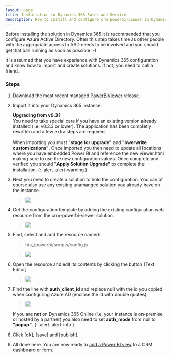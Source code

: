 ```yaml
---
layout: page
title: Installation in Dynamics 365 Sales and Service
description: How to install and configure crm-powerbi-viewer in Dynamics 365.
---
```


Before installing the solution in Dynamics 365 it is recommended that you configure Azure Active Directory. Often this step takes time as other people
with the appropriate access to AAD needs to be involved and you should get that ball running as soon as possible :-) 

It is assumed that you have experience with Dynamics 365 configuration and know how to import and create solutions. If not, you need to call a friend. 

### Steps

1. Download the most recent managed [PowerBIViewer](https://github.com/taarskog/crm-powerbi-viewer/releases) release.
2. Import it into your Dynamics 365 instance.

    **Upgrading from v0.3?**<br/>You need to take special care if you have an existing version already installed (i.e. v0.3.3 or lower). The application has been completly 
    rewritten and a few extra steps are required. <br/><br/>When importing you must **"stage for upgrade"** and **"owerwrite customizations"**. Once imported you then need to update
    all locations where you have embedded Power BI and reference the new viewer.html making sure to use the new configuration values. Once complete and verified you should
    **"Apply Solution Upgrade"** to complete the installation.
    {: .alert .alert-warning }

3. Next you need to create a solution to hold the configuration. You can of course also use any existing unamanged solution you already have on the instance.  

   > [![]({{BASE_PATH}}/assets/images/v1.0/crm-install/crm-inst-new-solution.png)]({{BASE_PATH}}/assets/images/v1.0/crm-install/crm-inst-new-solution.png)
   
4. Get the configuration template by adding the existing configuration web resource from the crm-powerbi-viewer solution.

   > [![]({{BASE_PATH}}/assets/images/v1.0/crm-install/crm-inst-add-existing-resource.png)]({{BASE_PATH}}/assets/images/v1.0/crm-install/crm-inst-add-existing-resource.png)

5. Find, select and add the resource named:

   > his_/powerbi/scripts/config.js

   > [![]({{BASE_PATH}}/assets/images/v1.0/crm-install/crm-inst-select-config-resource.png)]({{BASE_PATH}}/assets/images/v1.0/crm-install/crm-inst-select-config-resource.png)

6. Open the resource and edit its contents by clicking the button [Text Editor]

   > [![]({{BASE_PATH}}/assets/images/v1.0/crm-install/crm-inst-open-config.png)]({{BASE_PATH}}/assets/images/v1.0/crm-install/crm-inst-open-config.png)

7. Find the line with **auth_client_id** and replace null with the id you copied when configuring Azure AD (enclose the id with double quotes).
   
   > [![]({{BASE_PATH}}/assets/images/v1.0/crm-install/crm-inst-edit-config.png)]({{BASE_PATH}}/assets/images/v1.0/crm-install/CRM-inst-edit-config.png)

   If you are **not** on Dynamics 365 Online (i.e. your instance is on-premise or hosted by a partner) you also need to set **auth_mode** from null to **"popup"**.
   {: .alert .alert-info }

8. Click [ok], [save] and [publish].

9. All done here. You are now ready to [add a Power BI view](add-view-to-dashboard.html) to a CRM dashboard or form.